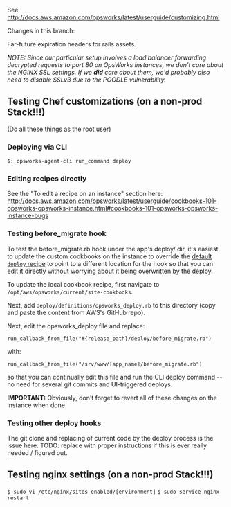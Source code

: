 See http://docs.aws.amazon.com/opsworks/latest/userguide/customizing.html

Changes in this branch:

Far-future expiration headers for rails assets.

_NOTE: Since our particular setup involves a load balancer forwarding decrypted requests to port 80 on OpsWorks instances, we don't care about the NGINX SSL settings. If we **did** care about them, we'd probably also need to disable SSLv3 due to the POODLE vulnerability._

## Testing Chef customizations (on a non-prod Stack!!!)

(Do all these things as the root user)

### Deploying via CLI
`$: opsworks-agent-cli run_command deploy`

### Editing recipes directly

See the "To edit a recipe on an instance" section here: http://docs.aws.amazon.com/opsworks/latest/userguide/cookbooks-101-opsworks-opsworks-instance.html#cookbooks-101-opsworks-opsworks-instance-bugs

### Testing before_migrate hook

To test the before_migrate.rb hook under the app's deploy/ dir, it's easiest to update the custom cookbooks on the instance to override the [default `deploy` recipe](https://github.com/aws/opsworks-cookbooks/blob/release-chef-11.10/deploy/definitions/opsworks_deploy.rb) to point to a different location for the hook so that you can edit it directly without worrying about it being overwritten by the deploy.

To update the local cookbook recipe, first navigate to `/opt/aws/opsworks/current/site-cookbooks`.

Next, add `deploy/definitions/opsworks_deploy.rb` to this directory (copy and paste the content from AWS's GitHub repo).

Next, edit the opsworks_deploy file and replace:

`run_callback_from_file("#{release_path}/deploy/before_migrate.rb")`

with:

`run_callback_from_file("/srv/www/[app_name]/before_migrate.rb")`

so that you can continually edit this file and run the CLI deploy command -- no need for several git commits and UI-triggered deploys.

**IMPORTANT:** Obviously, don't forget to revert all of these changes on the instance when done.

### Testing other deploy hooks

The git clone and replacing of current code by the deploy process is the issue here. TODO: replace with proper instructions if this is ever really needed / figured out.

## Testing nginx settings (on a non-prod Stack!!!)

`$ sudo vi /etc/nginx/sites-enabled/[environment]`
`$ sudo service nginx restart`

